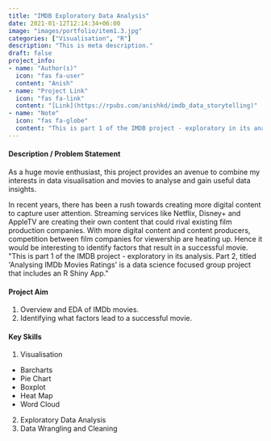 ```yaml
---
title: "IMDB Exploratory Data Analysis"
date: 2021-01-12T12:14:34+06:00
image: "images/portfolio/item1.3.jpg"
categories: ["Visualisation", "R"]
description: "This is meta description."
draft: false
project_info:
- name: "Author(s)"
  icon: "fas fa-user"
  content: "Anish"
- name: "Project Link"
  icon: "fas fa-link"
  content: "[Link](https://rpubs.com/anishkd/imdb_data_storytelling)"
- name: "Note"
  icon: "fas fa-globe"
  content: "This is part 1 of the IMDB project - exploratory in its analysis. Part 2, titled ('Analysing IMDb Movies Ratings')[https://movieanalytics.netlify.app/] is a data science focused group project that includes an R [Shiny App](https://bit.ly/35V6xo4)."
--- 
```


#### Description / Problem Statement

As a huge movie enthusiast, this project provides an avenue to combine my interests in data visualisation and movies to analyse and gain useful data insights.

In recent years, there has been a rush towards creating more digital content to capture user attention. Streaming services like Netflix, Disney+ and AppleTV are creating their own content that could rival existing film production companies. With more digital content and content producers, competition between film companies for viewership are heating up. Hence it would be interesting to identify factors that result in a successful movie.
"This is part 1 of the IMDB project - exploratory in its analysis. Part 2, titled 'Analysing IMDb Movies Ratings' is a data science focused group project that includes an R Shiny App."

#### Project Aim

1. Overview and EDA of IMDb movies.
2. Identifying what factors lead to a successful movie.

#### Key Skills

1. Visualisation
- Barcharts
- Pie Chart
- Boxplot
- Heat Map
- Word Cloud
2. Exploratory Data Analysis
3. Data Wrangling and Cleaning